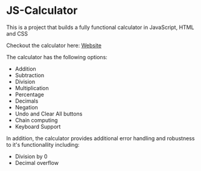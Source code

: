 # JS-Calculator
This is a project that builds a fully functional calculator in JavaScript, HTML and CSS

Checkout the calculator here: [Website](https://amrelshenawy.github.io/JS-Calculator/)

The calculator has the following options:
* Addition
* Subtraction
* Division
* Multiplication
* Percentage
* Decimals
* Negation
* Undo and Clear All buttons
* Chain computing
* Keyboard Support

In addition, the calculator provides additional error handling and robustness to it's functionallity including:
* Division by 0
* Decimal overflow